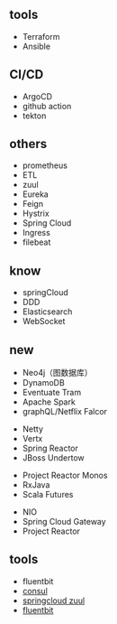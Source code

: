 

## tools

+ Terraform
+ Ansible

## CI/CD
+ ArgoCD
+ github action
+ tekton

## others
+ prometheus
+ ETL
+ zuul
+ Eureka
+ Feign
+ Hystrix
+ Spring Cloud
+ Ingress
+ filebeat



## know
+ springCloud
+ DDD
+ Elasticsearch
+ WebSocket

## new

+ Neo4j（图数据库）
+ DynamoDB
+ Eventuate Tram
+ Apache Spark
+ graphQL/Netflix Falcor
<!-- 异步IO -->
+ Netty
+ Vertx
+ Spring Reactor
+ JBoss Undertow
<!-- 响应式 -->
+ Project Reactor Monos
+ RxJava
+ Scala Futures
<!-- -- -->
+ NIO
+ Spring Cloud Gateway
+ Project Reactor


## tools
+ fluentbit
+ [consul](https://www.hi-linux.com/posts/6132.html)
+ [springcloud zuul](http://www.ityouknow.com/springcloud/2017/06/01/gateway-service-zuul.html)
+ [fluentbit](https://fluentbit.io/)